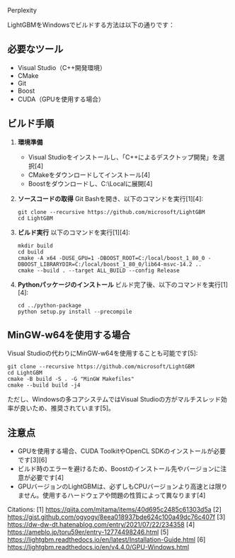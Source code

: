 Perplexity

LightGBMをWindowsでビルドする方法は以下の通りです：

## 必要なツール

- Visual Studio（C++開発環境）
- CMake
- Git
- Boost
- CUDA（GPUを使用する場合）

## ビルド手順

1. **環境準備**
   - Visual Studioをインストールし、「C++によるデスクトップ開発」を選択[4]
   - CMakeをダウンロードしてインストール[4]
   - Boostをダウンロードし、C:\Localに展開[4]

2. **ソースコードの取得**
   Git Bashを開き、以下のコマンドを実行[1][4]:
   ```
   git clone --recursive https://github.com/microsoft/LightGBM
   cd LightGBM
   ```

3. **ビルド実行**
   以下のコマンドを実行[1][4]:
   ```
   mkdir build
   cd build
   cmake -A x64 -DUSE_GPU=1 -DBOOST_ROOT=C:/local/boost_1_80_0 -DBOOST_LIBRARYDIR=C:/local/boost_1_80_0/lib64-msvc-14.2 ..
   cmake --build . --target ALL_BUILD --config Release
   ```

4. **Pythonパッケージのインストール**
   ビルド完了後、以下のコマンドを実行[1][4]:
   ```
   cd ../python-package
   python setup.py install --precompile
   ```

## MinGW-w64を使用する場合

Visual Studioの代わりにMinGW-w64を使用することも可能です[5]:

```
git clone --recursive https://github.com/microsoft/LightGBM
cd LightGBM
cmake -B build -S . -G "MinGW Makefiles"
cmake --build build -j4
```

ただし、Windowsの多コアシステムではVisual Studioの方がマルチスレッド効率が良いため、推奨されています[5]。

## 注意点

- GPUを使用する場合、CUDA ToolkitやOpenCL SDKのインストールが必要です[3][6]
- ビルド時のエラーを避けるため、Boostのインストール先やバージョンに注意が必要です[4]
- GPUバージョンのLightGBMは、必ずしもCPUバージョンより高速とは限りません。使用するハードウェアや問題の性質によって異なります[4]

Citations:
[1] https://qiita.com/mitama/items/40d695c2485c61303d5a
[2] https://gist.github.com/ogyogy/8eea018937bde624c100a49dc76c407f
[3] https://dw-dw-dt.hatenablog.com/entry/2021/07/22/234358
[4] https://ameblo.jp/toru59er/entry-12774498246.html
[5] https://lightgbm.readthedocs.io/en/latest/Installation-Guide.html
[6] https://lightgbm.readthedocs.io/en/v4.4.0/GPU-Windows.html
